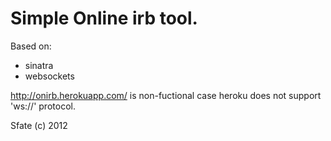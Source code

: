 Simple Online irb tool.
===

Based on:
  * sinatra
  * websockets

http://onirb.herokuapp.com/ is non-fuctional case heroku does not support 'ws://' protocol.

Sfate (c) 2012

